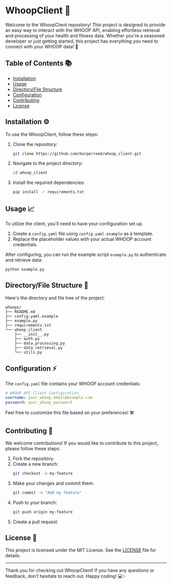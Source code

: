 # WhoopClient 🚀

Welcome to the WhoopClient repository! This project is designed to provide an easy way to interact with the WHOOP API, enabling effortless retrieval and processing of your health and fitness data. Whether you're a seasoned developer or just getting started, this project has everything you need to connect with your WHOOP data! 🌟

## Table of Contents 📚
- [Installation](#installation)
- [Usage](#usage)
- [Directory/File Structure](#directoryfile-structure)
- [Configuration](#configuration)
- [Contributing](#contributing)
- [License](#license)

## Installation ⚙️

To use the WhoopClient, follow these steps:

1. Clone the repository:
    ```bash
    git clone https://github.com/harperreed/whoop_client.git
    ```
2. Navigate to the project directory:
    ```bash
    cd whoop_client
    ```
3. Install the required dependencies:
    ```bash
    pip install -r requirements.txt
    ```

## Usage 📈

To utilize the client, you'll need to have your configuration set up.

1. Create a `config.yaml` file using `config.yaml.example` as a template.
2. Replace the placeholder values with your actual WHOOP account credentials.

After configuring, you can run the example script `example.py` to authenticate and retrieve data:

```bash
python example.py
```

## Directory/File Structure 📁

Here's the directory and file tree of the project:

```
whoops/
├── README.md
├── config.yaml.example
├── example.py
├── requirements.txt
└── whoop_client
    ├── __init__.py
    ├── auth.py
    ├── data_processing.py
    ├── data_retrieval.py
    └── utils.py
```

## Configuration ⚡

The `config.yaml` file contains your WHOOP account credentials:

```yaml
# WHOOP API Client Configuration
username: your_whoop_email@example.com
password: your_whoop_password
```

Feel free to customize this file based on your preferences! 🛠️

## Contributing 🤝

We welcome contributions! If you would like to contribute to this project, please follow these steps:

1. Fork the repository.
2. Create a new branch:
    ```bash
    git checkout -b my-feature
    ```
3. Make your changes and commit them:
    ```bash
    git commit -m "Add my feature"
    ```
4. Push to your branch:
    ```bash
    git push origin my-feature
    ```
5. Create a pull request.

## License 📜

This project is licensed under the MIT License. See the [LICENSE](LICENSE) file for details.

---

Thank you for checking out WhoopClient! If you have any questions or feedback, don't hesitate to reach out. Happy coding! 💻✨
